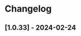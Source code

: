 # Changelog

<!-- Do not change the line immediately below this comment, the build system will replace it with the actual version and date. -->

## [1.0.33] - 2024-02-24

